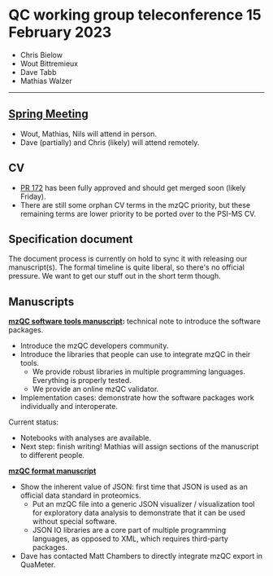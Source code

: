 # QC working group teleconference 15 February 2023

- Chris Bielow
- Wout Bittremieux
- Dave Tabb
- Mathias Walzer

---

## [Spring Meeting](https://psidev.info/hupo-psi-meeting-2023)

- Wout, Mathias, Nils will attend in person.
- Dave (partially) and Chris (likely) will attend remotely.

## CV

- [PR 172](https://github.com/HUPO-PSI/psi-ms-CV/pull/172) has been fully approved and should get merged soon (likely Friday).
- There are still some orphan CV terms in the mzQC priority, but these remaining terms are lower priority to be ported over to the PSI-MS CV.

## Specification document

The document process is currently on hold to sync it with releasing our manuscript(s). The formal timeline is quite liberal, so there's no official pressure. We want to get our stuff out in the short term though.

## Manuscripts

**[mzQC software tools manuscript](https://docs.google.com/document/d/1d-Il6MYJ5zQ-8UpabHe84L3Vau7bzuu5UZlTieGT2Js/edit):** technical note to introduce the software packages.

- Introduce the mzQC developers community.
- Introduce the libraries that people can use to integrate mzQC in their tools.
    - We provide robust libraries in multiple programming languages. Everything is properly tested.
    - We provide an online mzQC validator.
- Implementation cases: demonstrate how the software packages work individually and interoperate.

Current status:

- Notebooks with analyses are available.
- Next step: finish writing! Mathias will assign sections of the manuscript to different people.

**[mzQC format manuscript](https://docs.google.com/document/d/1fYPqDBqFamcjXlzX0RMStPOKQD4aHlQd9JHJAfqcjqs/edit?usp=sharing)**

- Show the inherent value of JSON: first time that JSON is used as an official data standard in proteomics.
    - Put an mzQC file into a generic JSON visualizer / visualization tool for exploratory data analysis to demonstrate that it can be used without special software.
    - JSON IO libraries are a core part of multiple programming languages, as opposed to XML, which requires third-party packages.
- Dave has contacted Matt Chambers to directly integrate mzQC export in QuaMeter.
